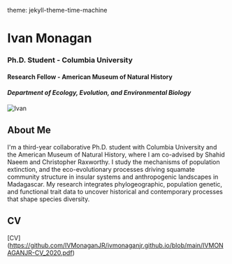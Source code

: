 theme: jekyll-theme-time-machine

# Ivan Monagan   

### Ph.D. Student - Columbia University
#### Research Fellow - American Museum of Natural History
#### _Department of Ecology, Evolution, and Environmental Biology_

![Ivan](https://i1.wp.com/www.anoleannals.org/wp-content/uploads/2017/10/P7133009.jpg?ssl=1)


## About Me

I'm a third-year collaborative Ph.D. student with Columbia University and the American Museum of Natural History, where I am co-advised by Shahid Naeem and Christopher Raxworthy. I study the mechanisms of population extinction, and the eco-evolutionary processes driving squamate community structure in insular systems and anthropogenic landscapes in Madagascar. My research integrates phylogeographic, population genetic, and functional trait data to uncover historical and contemporary processes that shape species diversity. 


## CV
[CV] (https://github.com/IVMonaganJR/ivmonaganjr.github.io/blob/main/IVMONAGANJR-CV_2020.pdf)
